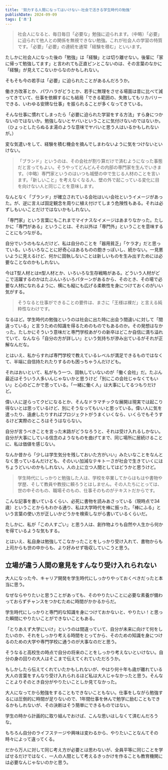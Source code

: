 ```yaml
---
title: '努力する人間になってはいけない-社会で活きる学生時代の勉強'
publishDate: 2024-09-09
tags: ['本']
---
```


> 社会人になると、毎日毎日「必要な」勉強に迫られます。（中略）「必要」に迫られて他人との関係を無視できない勉強。これが社会人の学習の特質です。「必要」「必要」の連続を通常「経験を積む」といいます。

たしかに社会人になった後の「勉強」は「経験」とは切り離せない。後輩に「家に帰って勉強してます」と言われても正直ピンとこないのは、その言葉のなかに「経験」が見えてこないからなのかもしれない。

そもそも今の若手は「必要」に迫られたことがあるんだろうか。

働き方改革とか、パワハラがどうとか、若手に無理をさせる場面は昔に比べて減ってきていて、仕事を依頼するにも結局「できる範囲の、失敗してもリカバリーできる、いわゆる安牌な仕事」を振られることが多くなってきている。

そんな仕事に慣れてしまったら「必要に迫られた学習をする方法」すら身につかないのではないか。勉強しないとヤバいということに気付けないのではないか。（ひょっとしたらぬるま湯のような意味でヤバいと思う人はいるかもしれないが。）

変な気遣いをして、経験を積む機会を摘んでしまわないように気をつけないといけない。

> 「ブランド」というのは、その会社が割り算だけで済むようになった事態だと言ってもよい。そうやってどんどんその内部の専門家を生んでいきます。（中略）専門家というのはいつも城壁の中で生じる人材のことを言います。「新しいこと」を考えなくなる人、壁の外で起こっている変化に目を向けない人と同じことを意味します。

なんとなく「ブランド」が確立されている会社はいい会社というイメージがあった。が、逆に言えば固定観念を周りに植え付けてしまう危険性もある。それは必ずしもいいことだけではないかもしれない。

「専門家」という言葉にもこれまでマイナスなイメージはあまりなかった。たしかに「専門がある」ということは、それ以外は「専門外」ということを意味することにもつながる。

自分でいうのもなんだけど、私は自分のことを「器用貧乏」「ケラ才」だと思っている。いろいろなことに好奇心はあるものの飽きっぽいし、続かない。一見悪いように見えるけど、何かに固執しないことは新しいものを生み出すためには必要なことなのかもしれない。

今はT型人材とはπ型人材とか、いろいろな生存戦略がある。どういう人材がどこで活躍するのかはたぶんいろいろパターンがあるから、そのとき、その場で必要な人材になれるように、横にも縦にも広げる柔軟性を身につけておくのがいい気がする。

> そうなると仕事ができることの要件は、まさに「王様は裸だ」と言える純粋性なわけです。

なるほど。学生時代の勉強というのは社会に出た時に出会う間違いに対して「間違っている」と言うための知識を得るためのものでもあるのか。その発想はなかった。たしかにそういう意味だと専門学校あがりの新卒はどこか自信に満ち溢れていて、なんなら「自分の方が詳しい」という気持ちが滲み出ているがそれが正解なんだな。

とはいえ、私からすれば専門学校で教えているレベルが満足できるものではなくて、半端に自信持たれたりするのも困っちゃうんだけども。

それはおいといて、私がもう一つ、固執していないのが「働く会社」だ。たぶん最近はそういう人多いんじゃないかと思うけど「別にこの会社じゃなくてもいい」と心のどこかで思っている。「一緒に働く人」は大事にしてるつもりだけど。

偉い人に逆らってクビになるとか、そんなドラマチックな展開は現実では起こり得ないとは思っているけど、別にそうなってもいいと思っている。偉い人に気を遣ったり、遠慮したりすればプロジェクトがうまくいくなら、いくらでもそうするけど実際のところはそうはならない。

自分が言うべきことを言った末路がどうなろうと、それは受け入れるしかない。自分が大事にしている信念のようなものを曲げてまで、同じ場所に居続けることに、私は価値を感じない。

なんか昔から「少しは学生気分を残しておいた方がいい」みたいなことをなんとなく思っているんだけども、そのいい加減なテキトーさが社会で生きていくにはちょうどいいのかもしれない。人の上に立つ人間としてはどうかと思うけど。

> 学生時代にしっかりと勉強した人は、学校を卒業してからはもはや書物や学歴、そして教員や教授に頼ろうとはしません。その人たちにとっては、世の中そのもの、職場そのもの、仕事そのものがテキストだからです。

こんな記事を書いているくらい、必死に書物を読みあさっている（現時点で34歳）ということからもわかる通り、私は大学時代を棒に振った。「棒にふる」という言葉の使い方が正しいかどうかを検索しながら書いているくらいだ。

たしかに、私が「この人すごい」と思う人は、創作物よりも自然や人生から何かを得ているような気もする。

とはいえ、私自身は勉強してこなかったことをしっかり受け入れて、書物からも上司からも世の中からも、より好みせず吸収していこうと思う。

## 立場が違う人間の意見をすんなり受け入れられない

大人になった今、キャリア開発を学生時代にしっかりやっておくべきだったと本当に思う。

なぜならやりたいと思うことがあっても、そのやりたいことに必要な素養が備わっておらずチャンスをつかむために時間がかかるからだ。

学生時代にしっかりと専門的な知識を身につけておかないと、やりたい！と思った瞬間にやりたいことができないこともある。

「とりあえず大学にいけ」というのは間違っていて、自分が未来に向けて何をしたいのか、それをしっかり考える時間をとってから、そのための知識を身につけるのための大学や専門学校に通うのが大事なのだと思う。

そうなると高校生の時点で自分の将来のことをしっかり考えないといけない。自分の身の回りの大人はそこまで伝えてくれていただろうか。

もしかしたら伝えてくれていたかもしれないが、やはり何十年も歳が離れている大人の言葉をすんなり受け入れられるほど私は大人じゃなかったと思う。そんなことよりそのとき自分がやりたいことしか見てなかった。

大人になってから勉強をすることもできないこともない。仕事をしながら勉強するには圧倒的に時間が足りないので、1年間仕事を休んで勉学に励むこともできるかもしれないが、その決断はそう簡単にできるものではない。

学生の時から計画的に取り組んでおけば、こんな思いはしなくて済むんだろうな。

もちろん自分のライフステージや興味は変わるから、やりたいことなんてその時々によって違ってくる。

だから万人に対して同じ考え方が必要とは思わないが、全員平等に同じことを学ばせるだけではなく、一人の人間として考えるきっかけを作ることも教育機関には必要なんじゃないのかと思う。
